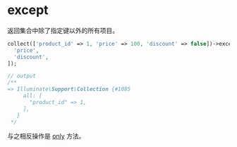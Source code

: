 # except

返回集合中除了指定键以外的所有项目。

```php
collect(['product_id' => 1, 'price' => 100, 'discount' => false])->except([
  'price',
  'discount',
]);

// output
/**
=> Illuminate\Support\Collection {#1085
     all: [
       "product_id" => 1,
     ],
   }
 */
```

与之相反操作是 [only](./only.md) 方法。



